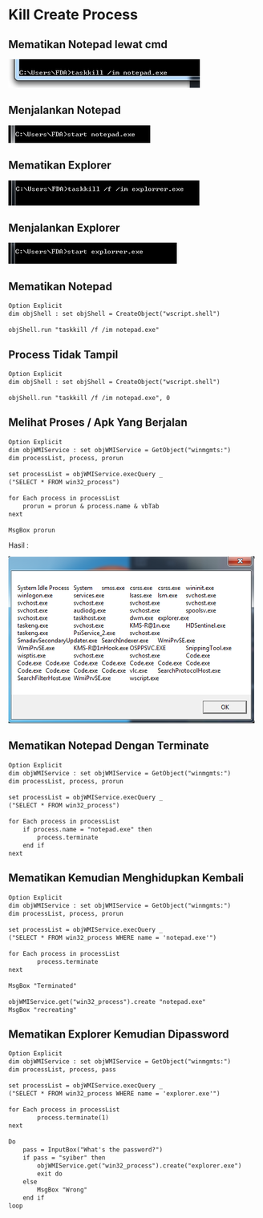 # Kill Create Process

## Mematikan Notepad lewat cmd

![1](../asset/img/35/1.PNG)

## Menjalankan Notepad

![2](../asset/img/35/2.PNG)

## Mematikan Explorer

![3](../asset/img/35/3.PNG)

## Menjalankan Explorer

![4](../asset/img/35/4.PNG)

## Mematikan Notepad

```vbs
Option Explicit
dim objShell : set objShell = CreateObject("wscript.shell")

objShell.run "taskkill /f /im notepad.exe"
```

## Process Tidak Tampil

```vbs
Option Explicit
dim objShell : set objShell = CreateObject("wscript.shell")

objShell.run "taskkill /f /im notepad.exe", 0
```

## Melihat Proses / Apk Yang Berjalan

```vbs
Option Explicit
dim objWMIService : set objWMIService = GetObject("winmgmts:")
dim processList, process, prorun

set processList = objWMIService.execQuery _
("SELECT * FROM win32_process")

for Each process in processList
    prorun = prorun & process.name & vbTab
next

MsgBox prorun
```

Hasil :

![5](../asset/img/35/5.PNG)

## Mematikan Notepad Dengan Terminate

```vbs
Option Explicit
dim objWMIService : set objWMIService = GetObject("winmgmts:")
dim processList, process, prorun

set processList = objWMIService.execQuery _
("SELECT * FROM win32_process")

for Each process in processList
    if process.name = "notepad.exe" then
        process.terminate
    end if
next
```

## Mematikan Kemudian Menghidupkan Kembali

```vbs
Option Explicit
dim objWMIService : set objWMIService = GetObject("winmgmts:")
dim processList, process, prorun

set processList = objWMIService.execQuery _
("SELECT * FROM win32_process WHERE name = 'notepad.exe'")

for Each process in processList
        process.terminate
next

MsgBox "Terminated"

objWMIService.get("win32_process").create "notepad.exe"
MsgBox "recreating"
```

## Mematikan Explorer Kemudian Dipassword

```vbs
Option Explicit
dim objWMIService : set objWMIService = GetObject("winmgmts:")
dim processList, process, pass

set processList = objWMIService.execQuery _
("SELECT * FROM win32_process WHERE name = 'explorer.exe'")

for Each process in processList
        process.terminate(1)
next

Do
    pass = InputBox("What's the password?")
    if pass = "syiber" then
        objWMIService.get("win32_process").create("explorer.exe")
        exit do
    else
        MsgBox "Wrong"
    end if
loop
```
